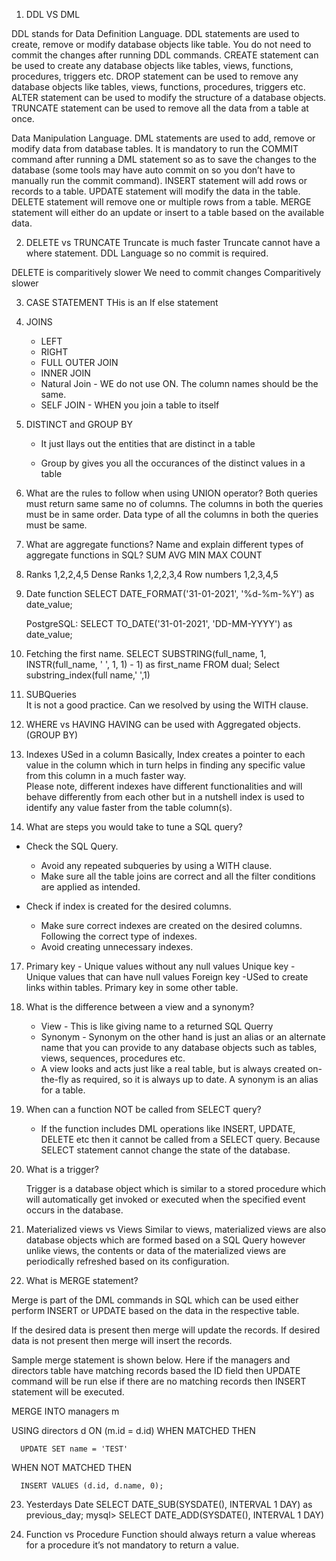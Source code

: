 1. DDL VS DML 
   
DDL stands for Data Definition Language.
DDL statements are used to create, remove or modify database objects like table. You do not need to commit the changes after running DDL commands.
CREATE statement can be used to create any database objects like tables, views, functions, procedures, triggers etc.
DROP statement can be used to remove any database objects like tables, views, functions, procedures, triggers etc.
ALTER statement can be used to modify the structure of a database objects.
TRUNCATE statement can be used to remove all the data from a table at once. 

Data Manipulation Language. 
DML statements are used to add, remove or modify data from database tables. It is mandatory to run the COMMIT command after running a DML statement so as to save the changes to the database (some tools may have auto commit on so you don’t have to manually run the commit command). 
INSERT statement will add rows or records to a table.
UPDATE statement will modify the data in the table.
DELETE statement will remove one or multiple rows from a table.
MERGE statement will either do an update or insert to a table based on the available data. 


2. DELETE vs TRUNCATE
Truncate is much faster 
Truncate cannot have a where statement.
DDL Language so no commit is required.

DELETE is comparitively slower 
We need to commit changes 
Comparitively slower

3. CASE STATEMENT 
   THis is an If else statement 

4. JOINS 
   - LEFT 
   - RIGHT 
   - FULL OUTER JOIN 
   - INNER JOIN 
   - Natural Join - WE do not use ON. The column names should be the same. 
   - SELF JOIN - WHEN you join a table to itself 

5. DISTINCT and GROUP BY  
    - It just llays out the entities that are distinct in a table 

    - Group by gives you all the occurances of the distinct values in a table 

6. What are the rules to follow when using UNION operator?
Both queries must return same same no of columns.
The columns in both the queries must be in same order.
Data type of all the columns in both the queries must be same.

7. What are aggregate functions? Name and explain different types of aggregate functions in SQL?
SUM 
AVG
MIN
MAX
COUNT 

8. Ranks 1,2,2,4,5
   Dense Ranks 1,2,2,3,4
   Row numbers 1,2,3,4,5


10. Date function 
    SELECT DATE_FORMAT('31-01-2021', '%d-%m-%Y') as date_value;

    PostgreSQL:
    SELECT TO_DATE('31-01-2021', 'DD-MM-YYYY') as date_value;

11. Fetching the first name.
    SELECT SUBSTRING(full_name, 1, INSTR(full_name, ' ', 1, 1) - 1) as first_name FROM dual;
    Select substring_index(full name,' ',1)

13. SUBQueries  
    It is not a good practice. Can we resolved by using the WITH clause. 

14. WHERE vs HAVING 
    HAVING can be used with Aggregated objects. (GROUP BY) 

15. Indexes USed in a column 
    Basically, Index creates a pointer to each value in the column which in turn helps in finding any specific value from this column in a much faster way.     
    Please note, different indexes have different functionalities and will behave differently from each other but in a nutshell index is used to identify any value faster from the table column(s).

16. What are steps you would take to tune a SQL query?
- Check the SQL Query. 
  - Avoid any repeated subqueries by using a WITH clause. 
  - Make sure all the table joins are correct and all the filter conditions are applied as intended. 

- Check if index is created for the desired columns.
  - Make sure correct indexes are created on the desired columns. Following the correct type of indexes.
  - Avoid creating unnecessary indexes. 

17. Primary key - Unique values without any null values 
    Unique key - Unique values that can have null values 
    Foreign key -USed to create links within tables. Primary key in some other table. 

18. What is the difference between a view and a synonym?
    - View - This is like giving name to a returned SQL Querry 
    - Synonym - Synonym on the other hand is just an alias or an alternate name that you can provide to any database objects such as tables, views, sequences, procedures etc.  
    - A view looks and acts just like a real table, but is always created on-the-fly as required, so it is always up to date. A synonym is an alias for a table.


19. When can a function NOT be called from SELECT query?


    - If the function includes DML operations like INSERT, UPDATE, DELETE etc then it cannot be called from a SELECT query. Because SELECT statement cannot change the state of the database.

20. What is a trigger?

    Trigger is a database object which is similar to a stored procedure which will automatically get invoked or executed when the specified event occurs in the database.

21. Materialized views vs Views 
    Similar to views, materialized views are also database objects which are formed based on a SQL Query however unlike views, the contents or data of the materialized views are periodically refreshed based on its configuration.


22. What is MERGE statement?


Merge is part of the DML commands in SQL which can be used either perform INSERT or UPDATE based on the data in the respective table.

If the desired data is present then merge will update the records. If desired data is not present then merge will insert the records. 

Sample merge statement is shown below. Here if the managers and directors table have matching records based the ID field then UPDATE command will be run else if there are no matching records then INSERT statement will be executed.

MERGE INTO managers m

  USING directors d  ON (m.id = d.id)
WHEN MATCHED THEN 

	  UPDATE SET name = 'TEST' 
WHEN NOT MATCHED THEN 

	  INSERT VALUES (d.id, d.name, 0);

23. Yesterdays Date 
    SELECT DATE_SUB(SYSDATE(), INTERVAL 1 DAY) as previous_day; 
    mysql> SELECT DATE_ADD(SYSDATE(), INTERVAL 1 DAY)

24. Function vs Procedure 
    Function should always return a value whereas for a procedure it’s not mandatory to return a value.

